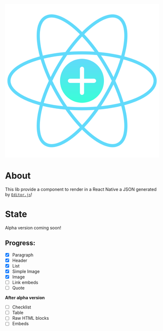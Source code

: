 <p align="center">
  <img src="https://raw.githubusercontent.com/Hidekih/editorjs-viewer-native/1db973c995f9acff9f98cd68fcadd173930eeef4/public/editorJsNative.svg" />
</p>

# About
This lib provide a component to render in a React Native a JSON generated by [`Editor.js`](https://editorjs.io/)!

# State
Alpha version coming soon!

## Progress:
- [X] Paragraph
- [X] Header
- [X] List
- [X] Simple Image
- [X] Image
- [ ] Link embeds
- [ ] Quote

**After alpha version**
- [ ] Checklist
- [ ] Table
- [ ] Raw HTML blocks
- [ ] Embeds
